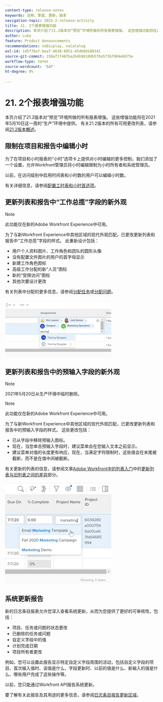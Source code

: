 ```yaml
---
content-type: release-notes
keywords: 注释，季度，更新，版本
navigation-topic: 2021-2-release-activity
title: 21. 2个报表增强功能
description: 本页介绍了21.2版本对“预览”环境所做的所有报表增强。 这些增强功能将在2021年5月10日这一周的“生产”环境中提供。 有关21.2版本中可用的所有更改列表，请参阅21.2版本概述。
author: Luke
feature: Product Announcements
recommendations: noDisplay, noCatalog
exl-id: 1d5f76ef-bea7-4630-8051-454b0d109341
source-git-commit: 158af1f48fba264b98108b5f0a573b7904eb875e
workflow-type: tm+mt
source-wordcount: '547'
ht-degree: 0%

---
```


# 21. 2个报表增强功能

本页介绍了21.2版本对“预览”环境所做的所有报表增强。 这些增强功能将在2021年5月10日这一周的“生产”环境中提供。 有关21.2版本的所有可用更改列表，请参阅[21.2版本概述](../../../product-announcements/product-releases/21.2-release-activity/21-2-release-overview.md)。

## 限制在项目和报告中编辑小时

为了在项目和小时报表的“小时”选项卡上提供对小时编辑的更多控制，我们添加了一个设置，允许Workfront管理员将小时编辑限制为小时所有者和系统管理员。

以前，在访问级别中启用时间表和小时数的用户可以编辑小时数。

有关详细信息，请参阅[配置工时表和小时首选项](../../../administration-and-setup/set-up-workfront/configure-timesheets-schedules/timesheet-and-hour-preferences.md)。

## 更新列表和报告中“工作总揽”字段的新外观

>[!NOTE]
>
>此功能仅在新的Adobe Workfront Experience中可用。

为了与新Workfront Experience中其他区域的现代外观匹配，已更改更新列表和报告中“工作总揽”字段的样式。 此重新设计包括：

* 用户个人资料图片、工作角色和团队的圆形头像
* 没有配置文件图片的用户的首字母显示
* 新建工作角色图标
* 高级工作分配的新“人员”图标
* 新的“受限访问”图标
* 其他次要设计更改

有关列表中分配的更多信息，请参阅[分配任务](../../../manage-work/tasks/assign-tasks/assign-tasks.md)或[分配问题](../../../manage-work/issues/manage-issues/assign-issues.md)。

![](assets/assignments-updates-350x193.png)

## 更新列表和报告中的预输入字段的新外观

>[!NOTE]
>
>2021年5月20日从生产环境中临时删除。

>[!NOTE]
>
>此功能仅在新的Adobe Workfront Experience中可用。

为了与新Workfront Experience中其他区域的现代外观匹配，已更改更新列表和报告中的预输入字段的样式。 这些更改包括：

* 已从字段中移除预输入图标。
* 现在，当您单击预输入字段时，建议菜单会在您输入文本之前显示。
* 建议菜单对值的长度更有响应，现在，当满足字符限制时，这些值会在末尾被截断，而不是在值中间被截断。

有关更新的列表的信息，请参阅文章[Adobe Workfront中的列表入门](../../../workfront-basics/navigate-workfront/use-lists/view-items-in-a-list.md)中的[更新列表与旧列表之间的差异](../../../workfront-basics/navigate-workfront/use-lists/view-items-in-a-list.md#updated)部分。

![](assets/typeahead-updates-350x336.png)

## 系统更新报告

新的日志条目报表允许您深入查看系统更新，从而为您提供了更好的可审核性，包括：

* 项目、任务或问题的状态更改
* 已删除的任务或问题
* 自定义字段中的值
* 计划完成日期
* 项目所有者更改

例如，您可以设置此报告显示特定自定义字段周围的活动，包括自定义字段的项目、首次输入值时、该值是什么、字段更新时、以前的值是什么、新输入的值是什么、哪些用户完成了这些操作等。

以前，您只能通过Workfront API报告系统更新。

要了解有关此报告及其用途的更多信息，请参阅[日志条目报告更新区域](../../../reports-and-dashboards/reports/creating-and-managing-reports/create-journal-entry-report.md)。

